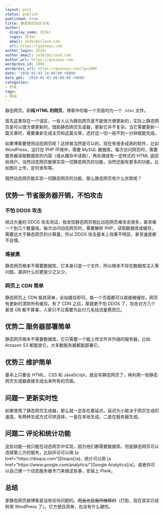```yaml
---
layout: post
status: publish
published: true
title: 静态网页的优与劣
author:
  display_name: ZE3kr
  login: ZE3kr
  email: ze3kr@icloud.com
  url: https://guozeyu.com
author_login: ZE3kr
author_email: ze3kr@icloud.com
author_url: https://guozeyu.com
wordpress_id: 1008
wordpress_url: https://guozeyu.com/?p=1008
date: '2016-01-03 14:00:00 +0800'
date_gmt: '2016-01-03 06:00:00 +0800'
categories:
- 开发
tags:
- 网站
---
```

<p>静态网页，即<strong>纯 HTML 的网页</strong>，博客中的每一个页面均为一个 <code>.html</code> 文件。</p>
<p>首先这里存在一个误区，一些人认为静态网页是不能很方便更新的，实际上静态网页是可以很方便更新的，借助静态网页生成器，更新它并不复杂。当它需要更新一篇文章时，需要重新生成主页和这篇文章，还好这一切一般不到一分钟就能完成。</p>
<p>如果博客要使用动态网页呢？这样做当然是可以的，现在有很多成熟的软件，比如 WordPress，运行在 PHP 环境中，需要 MySQL 数据库。每次访问网页时，需要服务器读取数据库的内容（或从缓存中读取），再处理成有一定样式的 HTML 返回给用户。当然动态网页能够实现一切静态网页的功能，当然还能有更多的功能，比如图片上传，定时发布等。</p>
<p>既然动态网页能实现一切静态网页的功能，那么静态网页有什么优势呢？</p>
<p><!--more--></p>
<h2>优势一 节省服务器开销，不怕攻击</h2>
<h3>不怕 DDOS 攻击</h3>
<p>经过大量的 DDOS 攻击测试，我发现静态网页相比动态网页难攻击很多，甚至难一个到几个数量级。每次访问动态网页时，需要解析 PHP，读取数据库或缓存，需要远大于静态网页的计算量。所以 DDOS 攻击基本上效果不明显，甚至速度都不会慢。</p>
<h3>难被黑</h3>
<p>静态网页根本不需要数据库，它本身只是一个文件，所以根本不存在数据库注入等问题。漏洞什么的更是少之又少。</p>
<h3>网页上 CDN 简单</h3>
<p>静态网页上 CDN 极其简单，全站缓存即可。每一个页面都可以直接被缓存，网页有更新时清除所有缓存。有了 CDN 之后，那就更不怕 DDOS 了，攻击对方几个甚至 GB 都不算事，人家只不过需要为此付几毛钱流量费而已。</p>
<h2>优势二 服务器部署简单</h2>
<p>静态网页根本不需要数据库，它只需要一个能上传文件并外链的服务器，比如 Amazon S3 都能放它。大多数服务器都能部署它。</p>
<h2>优势三 维护简单</h2>
<p>基本上只要会 HTML、CSS 和 JavaScript，就会写静态网页了，再利用一些静态网页生成器直接生成出来所有的页面。</p>
<h2>问题一 更新实时性</h2>
<p>如果使用了静态网页生成器，那么就一定存在着延迟，延迟大小取决于网页生成的速度。有两种生成方式可供选择，一是在本地生成，二是在服务器生成。</p>
<h2>问题二 评论和统计功能</h2>
<p>这些功能一般只能在动态网页中实现，因为他们都需要数据库。但是静态网页可以选择第三方的服务，比如评论可以用 [a href="https://disqus.com"]Disqus[/a]，统计可以用 [a href="https://www.google.com/analytics/"]Google Analytics[/a]，或者你可以自己建一个动态服务器专门来做这些事，安装上 Piwik。</p>
<h2>总结</h2>
<p>拿静态网页做博客是没有任何问题的，<del>而且也是我所推荐的</del>（打脸，现在其实已经转用 WordPress 了）。它方便且简单，也没有什么硬伤。</p>
